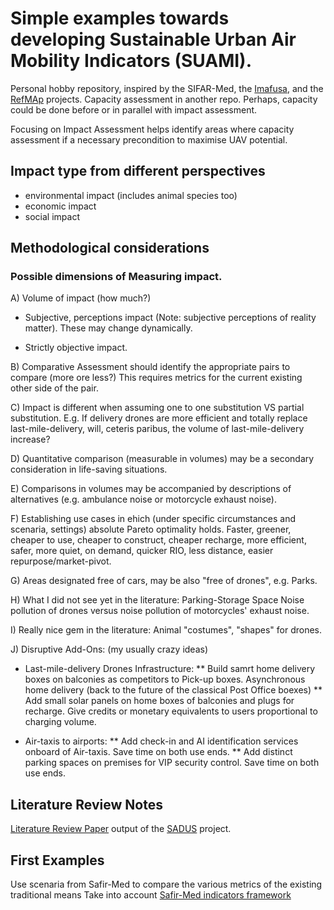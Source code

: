 # Simple examples towards developing Sustainable Urban Air Mobility Indicators (SUAMI).

Personal hobby repository, inspired by the SIFAR-Med, the [Imafusa](https://www.imafusa-sesar.eu), and the [RefMAp](https://www.refmap.eu/) projects.
Capacity assessment in another repo. Perhaps, capacity could be done before or in parallel with impact assessment. 

Focusing on Impact Assessment helps identify areas where capacity assessment if a necessary precondition to maximise UAV potential.

## Impact type from different perspectives

* environmental impact (includes animal species too)
* economic impact
* social impact


## Methodological considerations

### Possible dimensions of Measuring impact.

A) Volume of impact (how much?)

* Subjective, perceptions impact (Note: subjective perceptions of reality matter). These may change dynamically.

* Strictly objective impact.


B) Comparative Assessment should identify the appropriate pairs to compare (more ore less?)
This requires metrics for the current existing other side of the pair.

C) Impact is different when assuming one to one substitution VS partial substitution. 
E.g. If delivery drones are more efficient and totally replace last-mile-delivery, will, ceteris paribus, the volume of last-mile-delivery increase?

D) Quantitative comparison (measurable in volumes) may be a secondary consideration in life-saving situations.

E) Comparisons in volumes may be accompanied by descriptions of alternatives (e.g. ambulance noise or motorcycle exhaust noise).

F) Establishing use cases in ehich (under specific circumstances and scenaria, settings) absolute Pareto optimality holds.
Faster, greener, cheaper to use, cheaper to construct, cheaper recharge, more efficient, safer, more quiet, on demand, quicker RIO, less distance, easier repurpose/market-pivot.

G) Areas designated free of cars, may be also "free of drones", e.g. Parks.

H) What I did not see yet in the literature:
Parking-Storage Space
Noise pollution of drones versus noise pollution of motorcycles' exhaust noise.

I) Really nice gem in the literature: Animal "costumes", "shapes" for drones.

J) Disruptive Add-Ons: (my usually crazy ideas)
* Last-mile-delivery Drones Infrastructure:
** Build samrt home delivery boxes on balconies as competitors to Pick-up boxes. Asynchronous home delivery (back to the future of the classical Post Office boexes)
** Add small solar panels on home boxes of balconies and plugs for recharge. Give credits or monetary equivalents to users proportional to charging volume.

* Air-taxis to airports:
** Add check-in and AI identification services onboard of Air-taxis. Save time on both use ends. 
** Add distinct parking spaces on premises for VIP security control. Save time on both use ends. 


## Literature Review Notes
[Literature Review Paper](https://www.sciencedirect.com/science/article/pii/S0160791X23001823) output of the [SADUS](https://ethics.dsi.uzh.ch/project/sadus/) project.


## First Examples
Use scenaria from Safir-Med to compare the various metrics of the existing traditional means
Take into account [Safir-Med indicators framework](https://www.safir-med.eu/_files/ugd/4802dd_b6212dad758542f8bac152349ea9bd6e.pdf)
